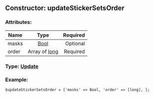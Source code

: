 ## Constructor: updateStickerSetsOrder  

### Attributes:

| Name     |    Type       | Required |
|----------|:-------------:|---------:|
|masks|[Bool](../types/Bool.md) | Optional|
|order|Array of [long](../types/long.md) | Required|


### Type: [Update](../types/Update.md)

### Example:


```
$updateStickerSetsOrder = ['masks' => Bool, 'order' => [long], ];
```